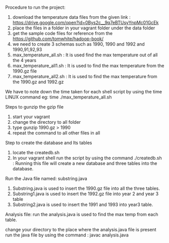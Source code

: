 Procedure to run the project:

1. download the temperature data files from the given link :  https://drive.google.com/open?id=0Bys2c__9q7eBTUsyYnpMc01GcEk
2. place the files in a folder in your vagrant folder under the data folder 
3. get the sample code files  for reference from the   https://github.com/tomwhite/hadoop-book/
4. we need to create 3 schemas such as 1990, 1990 and 1992 and 1990,91,92,93
5. max_temperature_all.sh  : It is used find the max temperature  out of all the 4 years
6. max_temperature_all1.sh : It is used to find the max temperature from the 1990.gz file
7. max_temperature_all2.sh : It is used to find the max temperature from the 1990.gz and 1992.gz

We have to note down the time taken for each shell script by using the time LINUX command
eg: time ./max_temperature_all.sh


Steps to gunzip the gzip file
1. start your vagrant
2. change the directory to all folder 
3. type gunzip 1990.gz > 1990
4. repeat the command to all other files in all


Step to create the database and Its tables
1. locate the createdb.sh 
2. In your vagrant shell  run the script by using the command ./createdb.sh : Running this file will create a new database and three tables into the database.

Run the Java file named: substring.java
1. Substring.java is used to insert the 1990.gz file into all the three tables.
2. Substring1.java is used to insert the 1992.gz file into year 2 and year 3 table
3. Substring2.java is used to insert the 1991 and 1993 into year3 table.

Analysis file:
run the analysis.java is used to find the max temp from each table.

change your directory to the place where the analysis.java file is present 
run the java file by using the command :
	javac analysis.java 


 